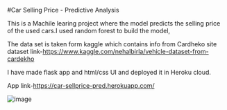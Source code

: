 #Car Selling Price - Predictive Analysis

This is a Machile learing project where the model predicts the selling price of the used cars.I used random forest to build the model,

The data set is taken form kaggle which contains info from Cardheko site
dataset link-https://www.kaggle.com/nehalbirla/vehicle-dataset-from-cardekho

I have made flask app and html/css UI and deployed it in Heroku cloud.

App link-https://car-sellprice-pred.herokuapp.com/

![image](https://user-images.githubusercontent.com/62827309/91663815-da1fbc00-eb08-11ea-94cb-72da426639a7.png)

